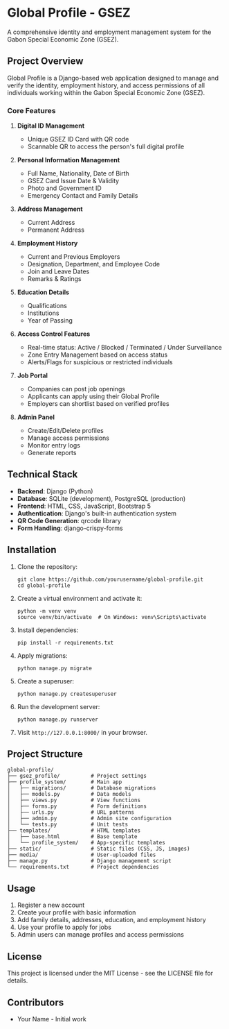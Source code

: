 # Global Profile - GSEZ

A comprehensive identity and employment management system for the Gabon Special Economic Zone (GSEZ).

## Project Overview

Global Profile is a Django-based web application designed to manage and verify the identity, employment history, and access permissions of all individuals working within the Gabon Special Economic Zone (GSEZ).

### Core Features

1. **Digital ID Management**

   - Unique GSEZ ID Card with QR code
   - Scannable QR to access the person's full digital profile

2. **Personal Information Management**

   - Full Name, Nationality, Date of Birth
   - GSEZ Card Issue Date & Validity
   - Photo and Government ID
   - Emergency Contact and Family Details

3. **Address Management**

   - Current Address
   - Permanent Address

4. **Employment History**

   - Current and Previous Employers
   - Designation, Department, and Employee Code
   - Join and Leave Dates
   - Remarks & Ratings

5. **Education Details**

   - Qualifications
   - Institutions
   - Year of Passing

6. **Access Control Features**

   - Real-time status: Active / Blocked / Terminated / Under Surveillance
   - Zone Entry Management based on access status
   - Alerts/Flags for suspicious or restricted individuals

7. **Job Portal**

   - Companies can post job openings
   - Applicants can apply using their Global Profile
   - Employers can shortlist based on verified profiles

8. **Admin Panel**
   - Create/Edit/Delete profiles
   - Manage access permissions
   - Monitor entry logs
   - Generate reports

## Technical Stack

- **Backend**: Django (Python)
- **Database**: SQLite (development), PostgreSQL (production)
- **Frontend**: HTML, CSS, JavaScript, Bootstrap 5
- **Authentication**: Django's built-in authentication system
- **QR Code Generation**: qrcode library
- **Form Handling**: django-crispy-forms

## Installation

1. Clone the repository:

   ```
   git clone https://github.com/yourusername/global-profile.git
   cd global-profile
   ```

2. Create a virtual environment and activate it:

   ```
   python -m venv venv
   source venv/bin/activate  # On Windows: venv\Scripts\activate
   ```

3. Install dependencies:

   ```
   pip install -r requirements.txt
   ```

4. Apply migrations:

   ```
   python manage.py migrate
   ```

5. Create a superuser:

   ```
   python manage.py createsuperuser
   ```

6. Run the development server:

   ```
   python manage.py runserver
   ```

7. Visit `http://127.0.0.1:8000/` in your browser.

## Project Structure

```
global-profile/
├── gsez_profile/          # Project settings
├── profile_system/        # Main app
│   ├── migrations/        # Database migrations
│   ├── models.py          # Data models
│   ├── views.py           # View functions
│   ├── forms.py           # Form definitions
│   ├── urls.py            # URL patterns
│   ├── admin.py           # Admin site configuration
│   └── tests.py           # Unit tests
├── templates/             # HTML templates
│   ├── base.html          # Base template
│   └── profile_system/    # App-specific templates
├── static/                # Static files (CSS, JS, images)
├── media/                 # User-uploaded files
├── manage.py              # Django management script
└── requirements.txt       # Project dependencies
```

## Usage

1. Register a new account
2. Create your profile with basic information
3. Add family details, addresses, education, and employment history
4. Use your profile to apply for jobs
5. Admin users can manage profiles and access permissions

## License

This project is licensed under the MIT License - see the LICENSE file for details.

## Contributors

- Your Name - Initial work
